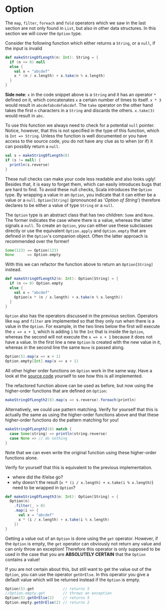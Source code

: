 Option
======

The `map`, `filter`, `foreach` and `fold` operators which we saw in the last section are not only found in `List`, 
but also in other data structures. In this section we will cover the `Option` type.

Consider the following function which either returns a `String`, or a `null`, if the input is invalid

```scala
def makeStringOfLength(n: Int): String = {
  if (n <= 0) null
  else {
    val x = "abcdef"
    x * (n / x.length) + x.take(n % x.length)
  }
}
```

**Side note**: `x` in the code snippet above is a `String` and it has an operator `*` defined on it, which concatenates `x` 
a certain number of times to itself. `x * 3` would result in `abcdefabcdefabcdef`. The `take` operator on the other hand 
takes the first `n` characters in a `String` and discards the others. `x.take(3)` would result in `abc`.

To use this function we always need to check for a potential `null` pointer. Notice, however, that this is not specified 
in the type of this function, which is `Int => String`. Unless the function is well documented or you have access to 
the source code, you do not have any clue as to when (or if) it can possibly return a `null`.

```scala
val s = makeStringOfLength(8)
if (s != null) {
  println(s.reverse)
}
```

These null checks can make your code less readable and also looks ugly! Besides that, it is easy to forget them, which 
can easily introduces bugs that are hard to find. To avoid these null checks, Scala introduces the `Option` type. By wrapping 
a value in an `Option`, you indicate that it can either be a value or a `null`. `Option[String]` (pronounced as '*Option of String*') 
therefore declares to be either a value of type `String` or a `null`.

The `Option` type is an abstract class that has two children: `Some` and `None`. The former indicates the case where there is a 
value, whereas the latter signals a `null`. To create an `Option`, you can either use these subclasses directly or use the equivalent 
`Option.apply` and `Option.empty` that are defined in the `Option`'s companion object. Often the latter approach is recommended 
over the former!

```scala
Some(123) == Option(123)
None      == Option.empty
```

With this we can refactor the function above to return an `Option[String]` instead.

```scala
def makeStringOfLength2(n: Int): Option[String] = {
  if (n <= 0) Option.empty
  else {
    val x = "abcdef"
    Option(x * (n / x.length) + x.take(n % x.length))
  }
}
```

`Option` also has the operators discussed in the previous section. Operators like `map` and `filter` are implemented so that they 
only run when there is a value in the `Option`. For example, in the two lines below the first will execute the `x => x + 1`, 
which is adding `1` to the `Int` that is inside the `Option`, whereas the second will not execute the `x => x + 1` because it 
does not have a value. In the first line a new `Option` is created with the new value in it, whereas in the second line the 
same `None` is passed along.

```scala
Option(5).map(x => x + 1)
Option.empty[Int].map(x => x + 1)
```

All other higher order functions on `Option` work in the same way. Have a look at the 
[source code](https://github.com/scala/scala/blob/2.12.x/src/library/scala/Option.scala) yourself to see how this is 
all implemented.

The refactored function above can be used as before, but now using the higher-order functions that are defined on `Option`:

```scala
makeStringOfLength2(8).map(s => s.reverse).foreach(println)
```

Alternatively, we could use pattern matching. Verify for yourself that this is actually the same as using the higher-order 
functions above and that these higher-order functions do the pattern matching for you! 

```scala
makeStringOfLength2(8) match {
  case Some(string) => println(string.reverse)
  case None => // do nothing
}
```

Note that we can even write the original function using these higher-order functions alone.

Verify for yourself that this is equivalent to the previous implementation.

* where did the if/else go?
* why doesn't the result (`x * (i / x.length) + x.take(i % x.length)`) need to be wrapped in `Option`?

```scala
def makeStringOfLength3(n: Int): Option[String] = {
  Option(n)
    .filter(_ > 0)
    .map(i => {
      val x = "abcdef"
      x * (i / x.length) + x.take(i % x.length)
    })
}
```

Getting a value out of an `Option` is done using the `get` operator. However, if the `Option` is empty, the `get` operator 
can obviously not return any value and can only throw an exception! Therefore this operator is only supposed to be used 
in the case that you are **ABSOLUTELY CERTAIN** that the `Option` contains a value!

If you are not certain about this, but still want to get the value out of the `Option`, you can use the operator `getOrElse`. 
In this operator you give a default value which will be returned instead if the `Option` is empty.

```scala
Option(5).get             // returns 5
//Option.empty.get        // throws an exception
Option(5).getOrElse(2)    // returns 5
Option.empty.getOrElse(2) // returns 2
```
